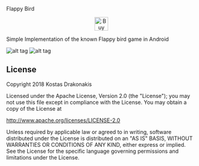 Flappy Bird

<p align="center"><a href='https://ko-fi.com/Z8Z4XWSM' target='_blank'><img height='36' style='border:0px;height:36px;' src='https://az743702.vo.msecnd.net/cdn/kofi4.png?v=2' border='0' alt='Buy Me a Coffee at ko-fi.com' /></a></p>


Simple Implementation of the known Flappy bird game in Android

![alt tag](https://github.com/kostasdrakonakis/flappybird/blob/master/screenshot1.jpg)  ![alt tag](https://github.com/kostasdrakonakis/flappybird/blob/master/screenshot2.jpg)

License
-------

 Copyright 2018 Kostas Drakonakis

 Licensed under the Apache License, Version 2.0 (the "License");
 you may not use this file except in compliance with the License.
 You may obtain a copy of the License at

 http://www.apache.org/licenses/LICENSE-2.0

 Unless required by applicable law or agreed to in writing, software
 distributed under the License is distributed on an "AS IS" BASIS,
 WITHOUT WARRANTIES OR CONDITIONS OF ANY KIND, either express or implied.
 See the License for the specific language governing permissions and
 limitations under the License.
